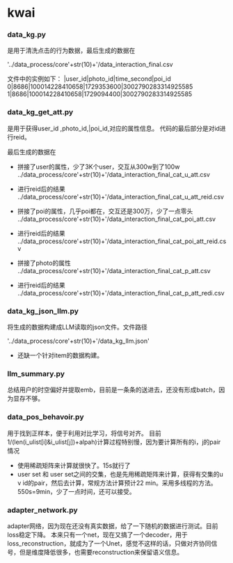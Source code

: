 # kwai

### data_kg.py

是用于清洗点击的行为数据，最后生成的数据在

'../data_process/core'+str(10)+'/data_interaction_final.csv

文件中的实例如下：
|user_id|photo_id|time_second|poi_id
0|8686|100014228410658|1729353600|3002790283314925585
1|8686|100014228410658|1729094400|3002790283314925585


### data_kg_get_att.py

是用于获得user_id ,photo_id,|poi_id,对应的属性信息。
代码的最后部分是对id进行reid。

最后生成的数据在

- 拼接了user的属性，少了3K个user，交互从300w到了100w
../data_process/core'+str(10)+'/data_interaction_final_cat_u_att.csv

- 进行reid后的结果
../data_process/core'+str(10)+'/data_interaction_final_cat_u_att_reid.csv

- 拼接了poi的属性，几乎poi都在，交互还是300万，少了一点零头
../data_process/core'+str(10)+'/data_interaction_final_cat_poi_att.csv

- 进行reid后的结果
../data_process/core'+str(10)+'/data_interaction_final_cat_poi_att_reid.csv

- 拼接了photo的属性
../data_process/core'+str(10)+'/data_interaction_final_cat_p_att.csv

- 进行reid后的结果
../data_process/core'+str(10)+'/data_interaction_final_cat_p_att_redi.csv


###  data_kg_json_llm.py
将生成的数据构建成LLM读取的json文件。文件路径

'../data_process/core'+str(10)+'/data_kg_llm.json'

- 还缺一个针对item的数据构建。

###  llm_summary.py
总结用户的时空偏好并提取emb，目前是一条条的送进去，还没有形成batch，因为显存不够。


###  data_pos_behavoir.py
用于找到正样本，便于利用对比学习，将信号对齐。
目前1/(len(i_ulist[i]&i_ulist[j])+alpah)计算过程特别慢，因为要计算所有的i，j的pair情况
- 使用稀疏矩阵来计算就很快了。15s就行了
- user set 和 user set之间的交集，也是先用稀疏矩阵来计算，获得有交集的u v id的pair，然后去计算，常规方法计算预计22 min。采用多线程的方法。550s=9min，少了一点时间，还可以接受。


###  adapter_network.py
adapter网络，因为现在还没有真实数据，给了一下随机的数据进行测试。目前loss稳定下降。
本来只有一个net，现在又搞了一个decoder，用于loss_reconstruction，就成为了一个Unet，感觉不这样的话，只做对齐协同信号，但是维度降低很多，也需要reconstruction来保留语义信息。

